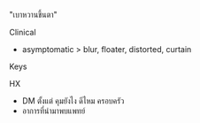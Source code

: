 "เบาหวานขึ้นตา"

Clinical
- asymptomatic > blur, floater, distorted, curtain

Keys



HX
- DM ตั้งแต่ คุมยังไง ดีไหม ครอบครัว
- อาการที่นำมาพบแพทย์